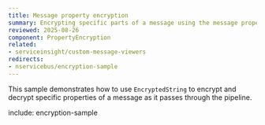 ```yaml
---
title: Message property encryption
summary: Encrypting specific parts of a message using the message property encryption feature.
reviewed: 2025-08-26
component: PropertyEncryption
related:
- serviceinsight/custom-message-viewers
redirects:
- nservicebus/encryption-sample
---
```


This sample demonstrates how to use `EncryptedString` to encrypt and decrypt specific properties of a message as it passes through the pipeline.

include: encryption-sample
